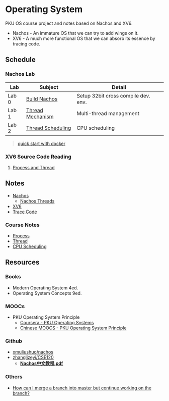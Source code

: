# Operating System

PKU OS course project and notes based on Nachos and XV6.

* Nachos - An immature OS that we can try to add wings on it.
* XV6 - A much more functional OS that we can absorb its essence by tracing code.

## Schedule

### Nachos Lab

Lab  |Subject|Detail
-----|-------|------
Lab 0|[Build Nachos](Lab/Lab0_BuildNachos)|Setup 32bit cross compile dev. env.
Lab 1|[Thread Mechanism](Lab/Lab1_ThreadMechanism/README.md)|Multi-thread management
Lab 2|[Thread Scheduling](Lab/Lab2_ThreadScheduling/README.md)|CPU scheduling

> [quick start with docker](Lab/Lab0_BuildNachos/DevEnvironment.md#Use-Docker-with-32bit-image)

### XV6 Source Code Reading

1. [Process and Thread](Notes/XV6/XV6ProcessThread.md)

## Notes

* [Nachos](Notes/Nachos/Nachos.md)
  * [Nachos Threads](Notes/Nachos/NachosThreads.md)
* [XV6](Notes/XV6/XV6.md)
* [Trace Code](Notes/TraceCode.md)

### Course Notes

* [Process](Notes/CourseNote/Process.md)
* [Thread](Notes/CourseNote/Thread.md)
* [CPU Scheduling](Notes/CourseNote/CPUScheduling.md)

## Resources

### Books

* Modern Operating System 4ed.
* Operating System Concepts 9ed.

### MOOCs

* PKU Operating System Principle
  * [Coursera - PKU Operating Systems](https://www.coursera.org/learn/os-pku)
  * [Chinese MOOCS - PKU Operating System Principle](http://www.chinesemooc.org/mooc/4747)

### Github

* [xmuliushuo/nachos](https://github.com/xmuliushuo/nachos)
* [zhanglizeyi/CSE120](https://github.com/zhanglizeyi/CSE120)
  * [**Nachos中文教程.pdf**](https://github.com/zhanglizeyi/CSE120/blob/master/Nachos%E4%B8%AD%E6%96%87%E6%95%99%E7%A8%8B.pdf)

### Others

* [How can I merge a branch into master but continue working on the branch?](https://stackoverflow.com/questions/26024586/how-can-i-merge-a-branch-into-master-but-continue-working-on-the-branch)
